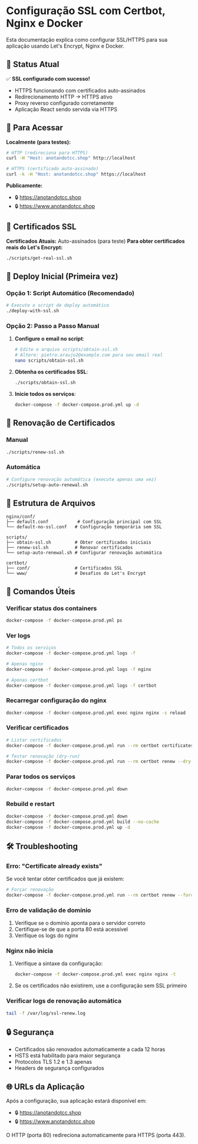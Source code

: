 # Configuração SSL com Certbot, Nginx e Docker

Esta documentação explica como configurar SSL/HTTPS para sua aplicação usando Let's Encrypt, Nginx e Docker.

## 🎉 Status Atual

✅ **SSL configurado com sucesso!**
- HTTPS funcionando com certificados auto-assinados
- Redirecionamento HTTP → HTTPS ativo
- Proxy reverso configurado corretamente
- Aplicação React sendo servida via HTTPS

## 🚀 Para Acessar

**Localmente (para testes):**
```bash
# HTTP (redireciona para HTTPS)
curl -H "Host: anotandotcc.shop" http://localhost

# HTTPS (certificado auto-assinado)
curl -k -H "Host: anotandotcc.shop" https://localhost
```

**Publicamente:**
- 🔒 https://anotandotcc.shop
- 🔒 https://www.anotandotcc.shop

## 🔐 Certificados SSL

**Certificados Atuais:** Auto-assinados (para teste)
**Para obter certificados reais do Let's Encrypt:**
```bash
./scripts/get-real-ssl.sh
```

## 🚀 Deploy Inicial (Primeira vez)

### Opção 1: Script Automático (Recomendado)
```bash
# Execute o script de deploy automático
./deploy-with-ssl.sh
```

### Opção 2: Passo a Passo Manual

1. **Configure o email no script**:
   ```bash
   # Edite o arquivo scripts/obtain-ssl.sh
   # Altere: pietro.araujo2@example.com para seu email real
   nano scripts/obtain-ssl.sh
   ```

2. **Obtenha os certificados SSL**:
   ```bash
   ./scripts/obtain-ssl.sh
   ```

3. **Inicie todos os serviços**:
   ```bash
   docker-compose -f docker-compose.prod.yml up -d
   ```

## 🔄 Renovação de Certificados

### Manual
```bash
./scripts/renew-ssl.sh
```

### Automática
```bash
# Configure renovação automática (execute apenas uma vez)
./scripts/setup-auto-renewal.sh
```

## 📂 Estrutura de Arquivos

```
nginx/conf/
├── default.conf           # Configuração principal com SSL
└── default-no-ssl.conf   # Configuração temporária sem SSL

scripts/
├── obtain-ssl.sh         # Obter certificados iniciais
├── renew-ssl.sh          # Renovar certificados
└── setup-auto-renewal.sh # Configurar renovação automática

certbot/
├── conf/                 # Certificados SSL
└── www/                  # Desafios do Let's Encrypt
```

## 🔧 Comandos Úteis

### Verificar status dos containers
```bash
docker-compose -f docker-compose.prod.yml ps
```

### Ver logs
```bash
# Todos os serviços
docker-compose -f docker-compose.prod.yml logs -f

# Apenas nginx
docker-compose -f docker-compose.prod.yml logs -f nginx

# Apenas certbot
docker-compose -f docker-compose.prod.yml logs -f certbot
```

### Recarregar configuração do nginx
```bash
docker-compose -f docker-compose.prod.yml exec nginx nginx -s reload
```

### Verificar certificados
```bash
# Listar certificados
docker-compose -f docker-compose.prod.yml run --rm certbot certificates

# Testar renovação (dry-run)
docker-compose -f docker-compose.prod.yml run --rm certbot renew --dry-run
```

### Parar todos os serviços
```bash
docker-compose -f docker-compose.prod.yml down
```

### Rebuild e restart
```bash
docker-compose -f docker-compose.prod.yml down
docker-compose -f docker-compose.prod.yml build --no-cache
docker-compose -f docker-compose.prod.yml up -d
```

## 🛠️ Troubleshooting

### Erro: "Certificate already exists"
Se você tentar obter certificados que já existem:
```bash
# Forçar renovação
docker-compose -f docker-compose.prod.yml run --rm certbot renew --force-renewal
```

### Erro de validação de domínio
1. Verifique se o domínio aponta para o servidor correto
2. Certifique-se de que a porta 80 está acessível
3. Verifique os logs do nginx

### Nginx não inicia
1. Verifique a sintaxe da configuração:
   ```bash
   docker-compose -f docker-compose.prod.yml exec nginx nginx -t
   ```
2. Se os certificados não existirem, use a configuração sem SSL primeiro

### Verificar logs de renovação automática
```bash
tail -f /var/log/ssl-renew.log
```

## 🔒 Segurança

- Certificados são renovados automaticamente a cada 12 horas
- HSTS está habilitado para maior segurança
- Protocolos TLS 1.2 e 1.3 apenas
- Headers de segurança configurados

## 🌐 URLs da Aplicação

Após a configuração, sua aplicação estará disponível em:
- 🔒 https://anotandotcc.shop
- 🔒 https://www.anotandotcc.shop

O HTTP (porta 80) redireciona automaticamente para HTTPS (porta 443).

